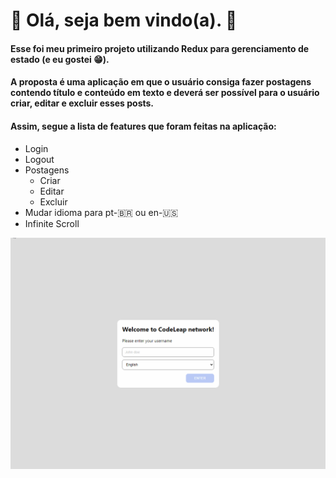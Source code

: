 # :bat: Olá, seja bem vindo(a). :bat:
#### Esse foi meu primeiro projeto utilizando Redux para gerenciamento de estado (e eu gostei :grin:).
#### A proposta é uma aplicação em que o usuário consiga fazer postagens contendo título e conteúdo em texto e deverá ser possível para o usuário criar, editar e excluir esses posts.
#### Assim, segue a lista de features que foram feitas na aplicação:
- Login
- Logout
- Postagens
    - Criar
    - Editar
    - Excluir
- Mudar idioma para pt-:brazil: ou en-:us:
- Infinite Scroll

<img src="./readmeContent/show-code-leap.gif"/>

